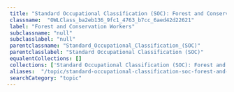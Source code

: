 ```yaml
--- 
 title: "Standard Occupational Classification (SOC): Forest and Conservation Workers" 
 classname:  "OWLClass_ba2eb136_9fc1_4763_b7cc_6aed42d22621" 
 label: "Forest and Conservation Workers" 
 subclassname: "null" 
 subclasslabel: "null" 
 parentclassname: "Standard_Occupational_Classification_(SOC)" 
 parentclasslabel: "Standard Occupational Classification (SOC)" 
 equalentCollections: [] 
 collections: ['Standard Occupational Classification (SOC): Forest and Conservation Workers']
 aliases:  "/topic/standard-occupational-classification-soc-forest-and-conservation-workers"  
 searchCategory: "topic" 
---
```

